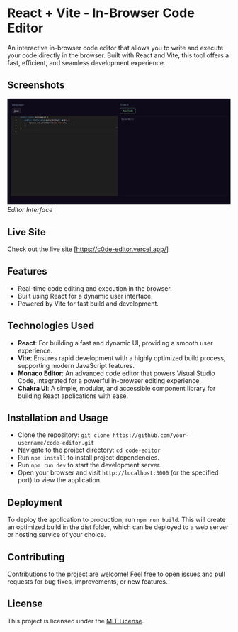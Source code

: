 # React + Vite - In-Browser Code Editor

An interactive in-browser code editor that allows you to write and execute your code directly in the browser. Built with React and Vite, this tool offers a fast, efficient, and seamless development experience.

## Screenshots

![Editor View](screenshots/editor-view.png)
_Editor Interface_

## Live Site

Check out the live site [https://c0de-editor.vercel.app/]

## Features

- Real-time code editing and execution in the browser.
- Built using React for a dynamic user interface.
- Powered by Vite for fast build and development.

## Technologies Used

- **React**: For building a fast and dynamic UI, providing a smooth user experience.
- **Vite**: Ensures rapid development with a highly optimized build process, supporting modern JavaScript features.
- **Monaco Editor**: An advanced code editor that powers Visual Studio Code, integrated for a powerful in-browser editing experience.
- **Chakra UI**: A simple, modular, and accessible component library for building React applications with ease.

## Installation and Usage

- Clone the repository: `git clone https://github.com/your-username/code-editor.git`
- Navigate to the project directory: `cd code-editor`
- Run `npm install` to install project dependencies.
- Run `npm run dev` to start the development server.
- Open your browser and visit `http://localhost:3000` (or the specified port) to view the application.

## Deployment

To deploy the application to production, run `npm run build`. This will create an optimized build in the dist folder, which can be deployed to a web server or hosting service of your choice.

## Contributing

Contributions to the project are welcome! Feel free to open issues and pull requests for bug fixes, improvements, or new features.

## License

This project is licensed under the [MIT License](LICENSE).
